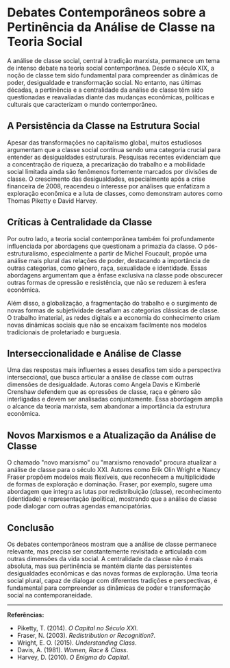 
# Debates Contemporâneos sobre a Pertinência da Análise de Classe na Teoria Social

A análise de classe social, central à tradição marxista, permanece um tema de intenso debate na teoria social contemporânea. Desde o século XIX, a noção de classe tem sido fundamental para compreender as dinâmicas de poder, desigualdade e transformação social. No entanto, nas últimas décadas, a pertinência e a centralidade da análise de classe têm sido questionadas e reavaliadas diante das mudanças econômicas, políticas e culturais que caracterizam o mundo contemporâneo.

## A Persistência da Classe na Estrutura Social

Apesar das transformações no capitalismo global, muitos estudiosos argumentam que a classe social continua sendo uma categoria crucial para entender as desigualdades estruturais. Pesquisas recentes evidenciam que a concentração de riqueza, a precarização do trabalho e a mobilidade social limitada ainda são fenômenos fortemente marcados por divisões de classe. O crescimento das desigualdades, especialmente após a crise financeira de 2008, reacendeu o interesse por análises que enfatizam a exploração econômica e a luta de classes, como demonstram autores como Thomas Piketty e David Harvey.

## Críticas à Centralidade da Classe

Por outro lado, a teoria social contemporânea também foi profundamente influenciada por abordagens que questionam a primazia da classe. O pós-estruturalismo, especialmente a partir de Michel Foucault, propõe uma análise mais plural das relações de poder, destacando a importância de outras categorias, como gênero, raça, sexualidade e identidade. Essas abordagens argumentam que a ênfase exclusiva na classe pode obscurecer outras formas de opressão e resistência, que não se reduzem à esfera econômica.

Além disso, a globalização, a fragmentação do trabalho e o surgimento de novas formas de subjetividade desafiam as categorias clássicas de classe. O trabalho imaterial, as redes digitais e a economia do conhecimento criam novas dinâmicas sociais que não se encaixam facilmente nos modelos tradicionais de proletariado e burguesia.

## Interseccionalidade e Análise de Classe

Uma das respostas mais influentes a esses desafios tem sido a perspectiva interseccional, que busca articular a análise de classe com outras dimensões de desigualdade. Autoras como Angela Davis e Kimberlé Crenshaw defendem que as opressões de classe, raça e gênero são interligadas e devem ser analisadas conjuntamente. Essa abordagem amplia o alcance da teoria marxista, sem abandonar a importância da estrutura econômica.

## Novos Marxismos e a Atualização da Análise de Classe

O chamado "novo marxismo" ou "marxismo renovado" procura atualizar a análise de classe para o século XXI. Autores como Erik Olin Wright e Nancy Fraser propõem modelos mais flexíveis, que reconhecem a multiplicidade de formas de exploração e dominação. Fraser, por exemplo, sugere uma abordagem que integra as lutas por redistribuição (classe), reconhecimento (identidade) e representação (política), mostrando que a análise de classe pode dialogar com outras agendas emancipatórias.

## Conclusão

Os debates contemporâneos mostram que a análise de classe permanece relevante, mas precisa ser constantemente revisitada e articulada com outras dimensões da vida social. A centralidade da classe não é mais absoluta, mas sua pertinência se mantém diante das persistentes desigualdades econômicas e das novas formas de exploração. Uma teoria social plural, capaz de dialogar com diferentes tradições e perspectivas, é fundamental para compreender as dinâmicas de poder e transformação social na contemporaneidade.

---
**Referências:**
- Piketty, T. (2014). *O Capital no Século XXI*.
- Fraser, N. (2003). *Redistribution or Recognition?*.
- Wright, E. O. (2015). *Understanding Class*.
- Davis, A. (1981). *Women, Race & Class*.
- Harvey, D. (2010). *O Enigma do Capital*.
```
